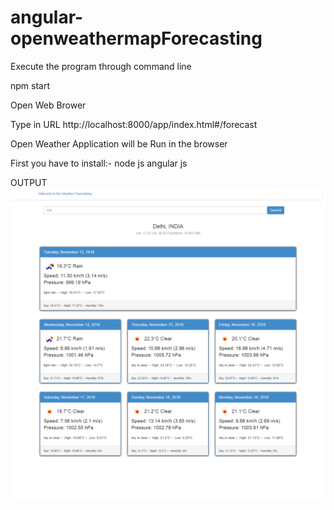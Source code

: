 # angular-openweathermapForecasting

Execute the program through command line

  npm start

  Open Web Brower

Type in URL 
http://localhost:8000/app/index.html#/forecast

Open Weather Application will be Run in the browser

First you have to install:-
node js
angular js

  OUTPUT
  ![Screenshot](app/img/openWeather.png)
